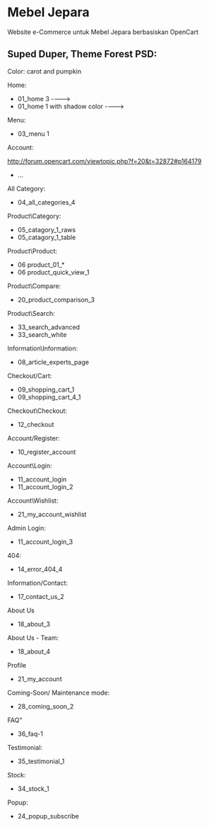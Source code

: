 # Mebel Jepara

Website e-Commerce untuk Mebel Jepara berbasiskan OpenCart

## Suped Duper, Theme Forest PSD:

Color: carot and pumpkin

Home:
- 01_home 3 ---->
- 01_home 1 with shadow color ---->

Menu:
- 03_menu 1

Account:

http://forum.opencart.com/viewtopic.php?f=20&t=32872#p164179

- ...

All Category:
- 04_all_categories_4

Product\Category:
- 05_catagory_1_raws
- 05_catagory_1_table

Product\Product:
- 06 product_01_*
- 06 product_quick_view_1

Product\Compare:
- 20_product_comparison_3

Product\Search:
- 33_search_advanced
- 33_search_white


Information\Information:
- 08_article_experts_page

Checkout/Cart:
- 09_shopping_cart_1
- 09_shopping_cart_4_1

Checkout\Checkout:
- 12_checkout

Account/Register:
- 10_register_account

Account\Login:
- 11_account_login
- 11_account_login_2

Account\Wishlist:
- 21_my_account_wishlist

Admin Login:
- 11_account_login_3

404:
- 14_error_404_4

Information/Contact:
- 17_contact_us_2

About Us
- 18_about_3

About Us - Team:
- 18_about_4

Profile
- 21_my_account

Coming-Soon/ Maintenance mode:
- 28_coming_soon_2

FAQ"
- 36_faq-1

Testimonial:
- 35_testimonial_1

Stock:
- 34_stock_1

Popup:
- 24_popup_subscribe